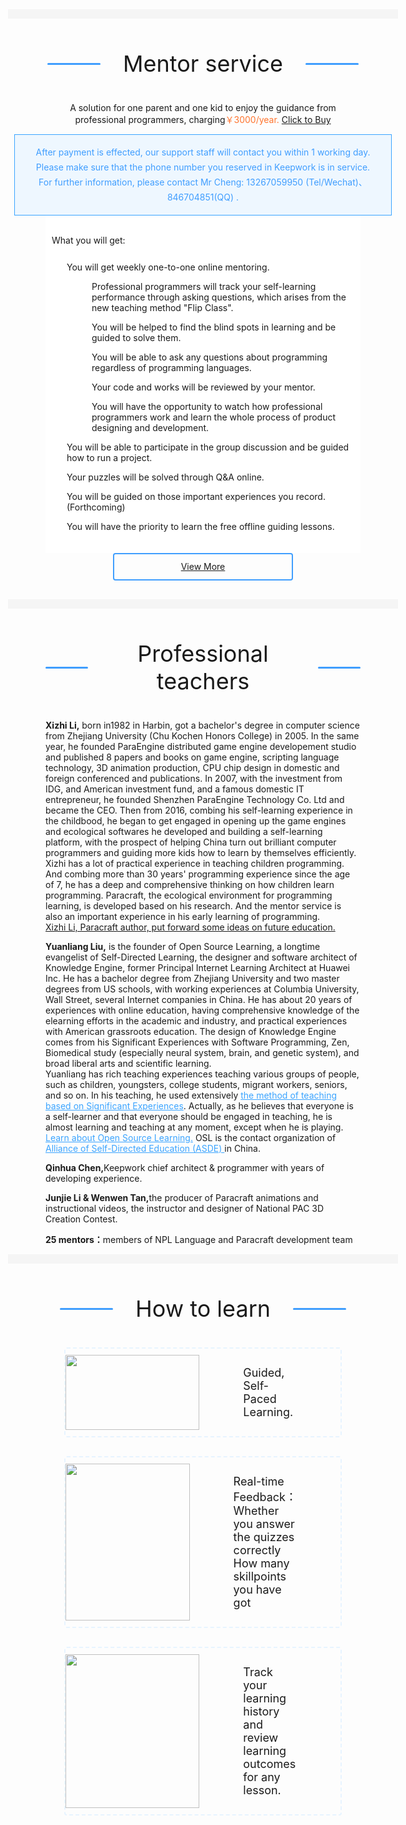 <style>
  .eductors-tab-title-wrap {
    margin: 50px 0 40px;
    text-align: center;
  }
  .eductors-tab-title {
    margin: 50px 0 0;
    display: flex;
    justify-content: center;
    align-items: center;
  }
  .eductors-tab-title-line {
    width: 85px;
    height: 3px;
    background: #409efe;
    border-radius: 3px;
  }
  .eductors-tab-title-text {
    font-size: 36px;
    margin: 0 36px;
  }
  .poster {
    display: block;
    margin: 0 -60px;
  }
  .light {
    color: #3ba4ff;
  }
  .educators-title {
    position: relative;
    width: 60%;
    margin: 50px auto 40px;
  }

  .educators-title::after {
    content: '';
    height: 2px;
    width: 100%;
    position: absolute;
    right: 0;
    top: 30px;
    background: #d6e6f4;
  }
  .educators-title .text {
    background: #fff;
    margin: 0 auto;
    text-align: center;
  }
  .educators-title .text .headline {
    font-size: 36px;
    text-align: center;
    position: relative;
    z-index: 2;
    background: #fff;
    padding: 0 30px;
  }
  .educators-title .text .hint {
    margin: 10px;
    font-size: 18px;
    display: block;
    text-align: center;
  }
  .mentor-services {
    /* text-align: center; */
  }
  .mentor-services .services {
    padding-bottom: 30px;
  }
  .mentor-services .services p.charge {
    text-align: center;
  }
  .mentor-services .services .access {
    max-width: 568px;
    margin: 0 auto;
    font-size: 14px;
    padding: 20px 10px;
    background: #fff;
  }
  .mentor-services .services .access p {
    padding-left: 24px;
    position: relative;
  }
  .mentor-services .services .access p .img-wrap {
    margin-right: 8px;
    position: absolute;
    left: 0;
    top: 1px;
  }
  .mentor-services .services .access .second-level {
    padding-left: 40px;
  }
  .mentor-services .services .access .title {
    line-height: 40px;
  }
  .contact {
    line-height: 50px;
    background-color: #eef7ff;
    border: solid 1px #3ba4ff;
    text-align: center;
    color: #409eff;
    margin: 0 -50px;
    font-size: 14px;
    line-height: 24px;
    padding: 16px 20px;
  }
  .money {
    color: #ff742e;
  }
  .markdown-body .purchase-link {
    color: #ff742e;
    text-decoration: none;
    font-weight: 700;
    margin-left: 8px;
  }
  .part-text .profile {
    border-left: 4px solid #409efe;
    padding-left: 8px;
  }
  .courseware {
    display: flex;
    margin: 30px;
    border-radius: 4px;
    border: 2px #e7f4ff dashed;
    padding: 10px 0;
  }
  .courseware .img-cover {
    width: 850px;
  }
  .courseware .img-cover img {
    width: 100%;
  }
  .courseware .text {
    display: flex;
    justify-content: center;
    flex-direction: column;
    padding: 0 70px;
    width: 340px;
  }
  .courseware .text p {
    font-size: 18px;
  }
  .courseware .text .all-course-btn span {
    font-size: 14px;
    line-height: 40px;
    padding: 12px 100px;
    background-color: #409efe;
    border-radius: 4px;
    color: #fff;
  }
  .learn-more-btn {
    display: block;
    margin: 0 auto;
  }
  .learn-more-btn:hover {
    text-decoration: none !important;
  }
  .learn-more {
    width: 284px;
    height: 40px;
    margin: 0 auto;
    line-height: 40px;
    text-align: center;
    border-radius: 4px;
    border: solid 2px #409efe;
  }
  .gutter-line {
    height: 15px;
    background: #f5f5f5;
    margin: 0 -60px 40px;
  }
  @media screen and (max-width: 768px) {
    .poster {
      display: block;
      margin: 0 -20px;
    }
    .gutter-line {
      margin: 0 -20px 40px;
    }
    .educators-title .text .headline {
      font-size: 16px;
      font-weight: bold;
    }
    .contact {
      margin: 0 -20px;
    }
    .educators-title .text .hint {
      font-size: 12px;
    }
    .educators-title::after {
      top: 12px;
    }
    .courseware {
      display: block;
    }
    .courseware .img-cover {
      width: 100%;
    }
  }
</style>

<div class="mentor-services">
  <div class="gutter-line"></div>
  <div class="eductors-tab-title-wrap">
    <div class="eductors-tab-title">
      <span class="eductors-tab-title-line"></span>
      <span class="eductors-tab-title-text"
        ><a name="mentorService">Mentor service</a></span
      >
      <span class="eductors-tab-title-line"></span>
    </div>
  </div>
  <div class="services">
    <p class="charge">
      A solution for one parent and one kid to enjoy the guidance from
      professional programmers, charging<span class="money">￥3000/year.</span>
      <a
        class="purchase-link"
        href="/a/orderConfirm?id=4&type=1&payment=rmb"
        target="_blank"
        >Click to Buy</a>
    </p>
    <div class="contact">
      After payment is effected, our support staff will contact you within 1
      working day. Please make sure that the phone number you reserved in
      Keepwork is in service. <br />
      For further information, please contact Mr Cheng: 13267059950
      (Tel/Wechat)、846704851(QQ) .
    </div>
    <div class="access">
      <div class="title">What you will get:</div>
      <div>
        <p>
          <span class="img-wrap"
            ><img
              src="https://api.keepwork.com/storage/v0/siteFiles/1902/raw#legal_privilege.png"
              alt=""/></span
          >You will get weekly one-to-one online mentoring.
        </p>
        <div class="second-level">
          <p>
            <span class="img-wrap"
              ><img
                src="https://api.keepwork.com/storage/v0/siteFiles/1902/raw#legal_privilege.png"
                alt=""/></span
            >Professional programmers will track your self-learning performance
            through asking questions, which arises from the new teaching method
            "Flip Class".
          </p>
          <p>
            <span class="img-wrap"
              ><img
                src="https://api.keepwork.com/storage/v0/siteFiles/1902/raw#legal_privilege.png"
                alt=""/></span
            >You will be helped to find the blind spots in learning and be
            guided to solve them.
          </p>
          <p>
            <span class="img-wrap"
              ><img
                src="https://api.keepwork.com/storage/v0/siteFiles/1902/raw#legal_privilege.png"
                alt=""/></span
            >You will be able to ask any questions about programming regardless
            of programming languages.
          </p>
          <p>
            <span class="img-wrap"
              ><img
                src="https://api.keepwork.com/storage/v0/siteFiles/1902/raw#legal_privilege.png"
                alt=""/></span
            >Your code and works will be reviewed by your mentor.
          </p>
          <p>
            <span class="img-wrap"
              ><img
                src="https://api.keepwork.com/storage/v0/siteFiles/1902/raw#legal_privilege.png"
                alt=""/></span
            >You will have the opportunity to watch how professional programmers
            work and learn the whole process of product designing and
            development.
          </p>
        </div>
        <p>
          <span class="img-wrap"
            ><img
              src="https://api.keepwork.com/storage/v0/siteFiles/1902/raw#legal_privilege.png"
              alt=""/></span
          >You will be able to participate in the group discussion and be guided
          how to run a project.
        </p>
        <p>
          <span class="img-wrap"
            ><img
              src="https://api.keepwork.com/storage/v0/siteFiles/1902/raw#legal_privilege.png"
              alt=""/></span
          >Your puzzles will be solved through Q&A online.
        </p>
        <p>
          <span class="img-wrap"
            ><img
              src="https://api.keepwork.com/storage/v0/siteFiles/1902/raw#legal_privilege.png"
              alt=""/></span
          >You will be guided on those important experiences you record.
          (Forthcoming)
        </p>
        <p>
          <span class="img-wrap"
            ><img
              src="https://api.keepwork.com/storage/v0/siteFiles/1902/raw#legal_privilege.png"
              alt=""/></span
          >You will have the priority to learn the free offline guiding lessons.
        </p>
      </div>
    </div>
    <a
      href="/l/student/moreResources/memtor"
      target="_black"
      class="learn-more-btn"
      ><div class="learn-more">View More</div></a
    >
  </div>
</div>
<div class="gutter-line"></div>
<div class="eductors-tab-title-wrap">
  <div class="eductors-tab-title">
    <span class="eductors-tab-title-line"></span>
    <span class="eductors-tab-title-text">Professional teachers</span>
    <span class="eductors-tab-title-line"></span>
  </div>
</div>
<div class="part-text">
  <p>
    <strong>Xizhi Li,</strong> born in1982 in Harbin, got a bachelor's degree in
    computer science from Zhejiang University (Chu Kochen Honors College) in
    2005. In the same year, he founded ParaEngine distributed game engine
    developement studio and published 8 papers and books on game engine,
    scripting language technology, 3D animation production, CPU chip design in
    domestic and foreign conferenced and publications. In 2007, with the
    investment from IDG, and American investment fund, and a famous domestic IT
    entrepreneur, he founded Shenzhen ParaEngine Technology Co. Ltd and became
    the CEO. Then from 2016, combing his self-learning experience in the
    childbood, he began to get engaged in opening up the game engines and
    ecological softwares he developed and building a self-learning platform,
    with the prospect of helping China turn out brilliant computer programmers
    and guiding more kids how to learn by themselves efficiently. Xizhi has a
    lot of practical experience in teaching children programming. And combing
    more than 30 years' programming experience since the age of 7, he has a deep
    and comprehensive thinking on how children learn programming. Paracraft, the
    ecological environment for programming learning, is developed based on his
    research. And the mentor service is also an important experience in his
    early learning of programming. <br />
    <a
      href="https://keepwork.com/lixizhi/note/design/future_education"
      target="_blank"
      lass="light"
      >Xizhi Li, Paracraft author, put forward some ideas on future
      education.</a
    >
  </p>
  <p>
    <strong>Yuanliang Liu,</strong> is the founder of Open Source Learning, a
    longtime evangelist of Self-Directed Learning, the designer and software
    architect of Knowledge Engine, former Principal Internet Learning Architect
    at Huawei Inc. He has a bachelor degree from Zhejiang University and two
    master degrees from US schools, with working experiences at Columbia
    University, Wall Street, several Internet companies in China. He has about
    20 years of experiences with online education, having comprehensive
    knowledge of the elearning efforts in the academic and industry, and
    practical experiences with American grassroots education. The design of
    Knowledge Engine comes from his Significant Experiences with Software
    Programming, Zen, Biomedical study (especially neural system, brain, and
    genetic system), and broad liberal arts and scientific learning. <br />
    Yuanliang has rich teaching experiences teaching various groups of people,
    such as children, youngsters, college students, migrant workers, seniors,
    and so on. In his teaching, he used extensively
    <a
      href=" http://blog.opensourcelearning.org/?p=122&lang=zh"
      target="_blank"
      class="light"
      >the method of teaching based on Significant Experiences</a
    >. Actually, as he believes that everyone is a self-learner and that
    everyone should be engaged in teaching, he is almost learning and teaching
    at any moment, except when he is playing. <br />
    <a href="http://www.opensourcelearning.org/" target="_blank" class="light"
      >Learn about Open Source Learning.</a
    >
    OSL is the contact organization of
    <a href=" https://www.self-directed.org/" target="_blank" class="light"
      >Alliance of Self-Directed Education (ASDE) </a
    >in China.
  </p>
  <p>
    <strong>Qinhua Chen,</strong>Keepwork chief architect & programmer with
    years of developing experience.
  </p>
  <p>
    <strong>Junjie Li & Wenwen Tan,</strong>the producer of Paracraft animations
    and instructional videos, the instructor and designer of National PAC 3D
    Creation Contest.
  </p>
  <p>
    <strong>25 mentors：</strong>members of NPL Language and Paracraft
    development team
  </p>
</div>
<div class="gutter-line"></div>
<div class="eductors-tab-title-wrap">
  <div class="eductors-tab-title">
    <span class="eductors-tab-title-line"></span>
    <span class="eductors-tab-title-text">How to learn</span>
    <span class="eductors-tab-title-line"></span>
  </div>
</div>
<div class="courseware">
  <div class="img-cover">
    <img
      src="https://api.keepwork.com/storage/v0/siteFiles/1960/raw#图层13.png"
      alt=""
    />
  </div>
  <div class="text"><p>Guided, Self-Paced Learning.</p></div>
</div>
<div class="courseware">
  <div class="img-cover">
    <img
      src="https://api.keepwork.com/storage/v0/siteFiles/1961/raw#图层72.png"
      alt=""
    />
  </div>
  <div class="text">
    <p>
      Real-time Feedback：<br />
      Whether you answer the quizzes correctly<br />
      How many skillpoints you have got
    </p>
  </div>
</div>
<div class="courseware">
  <div class="img-cover">
    <img
      src="https://api.keepwork.com/storage/v0/siteFiles/1962/raw#图层2004.png"
      alt=""
    />
  </div>
  <div class="text">
    <p>
      Track your learning history and review learning outcomes for any lesson.
    </p>
  </div>
</div>
